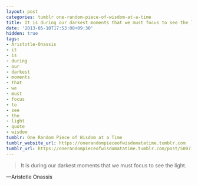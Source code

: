 ```yaml
---
layout: post
categories: tumblr one-random-piece-of-wisdom-at-a-time
title: It is during our darkest moments that we must focus to see the light.
date: '2013-05-10T17:53:08+09:30'
hidden: true
tags:
- Aristotle-Onassis
- it
- is
- during
- our
- darkest
- moments
- that
- we
- must
- focus
- to
- see
- the
- light
- quote
- wisdom
tumblr: One Random Piece of Wisdom at a Time
tumblr_website_url: https://onerandompieceofwisdomatatime.tumblr.com
tumblr_url: https://onerandompieceofwisdomatatime.tumblr.com/post/50077755089/it-is-during-our-darkest-moments-that-we-must
---
```

> It is during our darkest moments that we must focus to see the light.

—Aristotle Onassis

